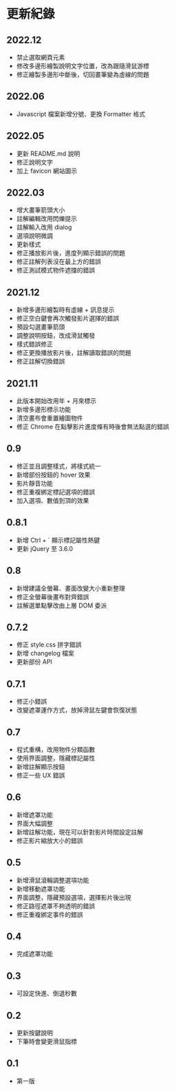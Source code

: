 # 更新紀錄

## 2022.12

* 禁止選取網頁元素
* 修改多邊形繪製說明文字位置，改為跟隨滑鼠游標
* 修正繪製多邊形中斷後，切回畫筆變為虛線的問題

## 2022.06

* Javascript 檔案新增分號、更換 Formatter 格式

## 2022.05

* 更新 README.md 說明
* 修正說明文字
* 加上 favicon 網站圖示

## 2022.03

* 增大畫筆箭頭大小
* 註解編輯改用閃爍提示
* 註解輸入改用 dialog
* 選項說明微調
* 更新樣式
* 修正播放影片後，進度列顯示錯誤的問題
* 修正註解列表沒在最上方的錯誤
* 修正測試模式物件遮擋的錯誤

## 2021.12

* 新增多邊形繪製時有虛線 + 訊息提示
* 修正空白鍵會再次觸發影片選擇的錯誤
* 預設勾選畫筆箭頭
* 調整說明按鈕，改成滑鼠觸發
* 樣式錯誤修正
* 修正更換播放影片後，註解讀取錯誤的問題
* 修正註解切換錯誤

## 2021.11

* 此版本開始改用年 + 月來標示
* 新增多邊形標示功能
* 清空畫布會重置繪圖物件
* 修正 Chrome 在點擊影片進度條有時後會無法點選的錯誤

## 0.9

* 修正並且調整樣式，將樣式統一
* 新增部份按鈕的 hover 效果
* 影片靜音功能
* 修正重複綁定標記選項的錯誤
* 加入選項、數值到頂的效果

## 0.8.1

* 新增 Ctrl + ` 顯示標記屬性熱鍵
* 更新 jQuery 至 3.6.0

## 0.8

* 新增建議全螢幕、畫面改變大小重新整理
* 修正全螢幕後畫布對齊錯誤
* 註解選單點擊改由上層 DOM 委派

## 0.7.2

* 修正 style.css 拼字錯誤
* 新增 changelog 檔案
* 更新部份 API

## 0.7.1

* 修正小錯誤
* 改變遮罩運作方式，放掉滑鼠左鍵會恢復狀態

## 0.7

* 程式重構，改用物件分類函數
* 使用界面調整，隱藏標記屬性
* 新增註解顯示按鈕
* 修正一些 UX 錯誤

## 0.6

* 新增遮罩功能
* 界面大幅調整
* 新增註解功能，現在可以針對影片時間設定註解
* 修正影片縮放大小的錯誤

## 0.5

* 新增滑鼠滾輪調整選項功能
* 新增移動遮罩功能
* 界面調整，隱藏預設選項，選擇影片後出現
* 修正路徑遮罩不夠透明的錯誤
* 修正重複綁定事件的錯誤

## 0.4

* 完成遮罩功能

## 0.3

* 可設定快進、倒退秒數

## 0.2

* 更新按鍵說明
* 下筆時會變更滑鼠指標

## 0.1

* 第一版
